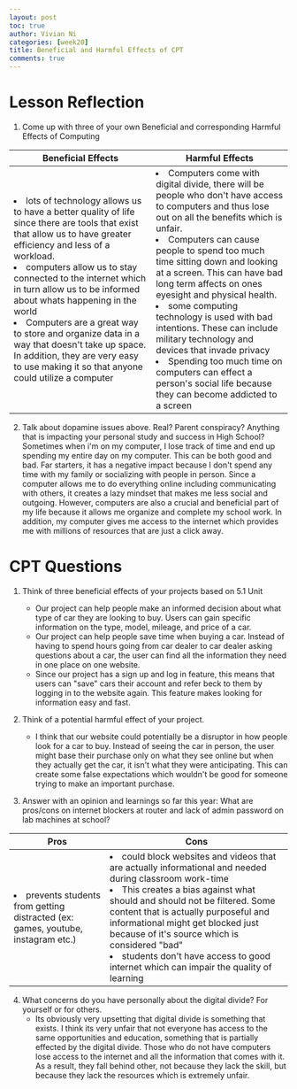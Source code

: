 ```yaml
---
layout: post
toc: true
author: Vivian Ni
categories: [week20]
title: Beneficial and Harmful Effects of CPT
comments: true
---
```


# Lesson Reflection
1. Come up with three of your own Beneficial and corresponding Harmful Effects of Computing

| Beneficial Effects | Harmful Effects |
|-|-|
| <li>lots of technology allows us to have a better quality of life since there are tools that exist that allow us to have greater efficiency and less of a workload. </li> <li> computers allow us to stay connected to the internet which in turn allow us to be informed about whats happening in the world</li> <li> Computers are a great way to store and organize data in a way that doesn't take up space. In addition, they are very easy to use making it so that anyone could utilize a computer </li> | <li> Computers come with digital divide, there will be people who don't have access to computers and thus lose out on all the benefits which is unfair. </li> <li>Computers can cause people to spend too much time sitting down and looking at a screen. This can have bad long term affects on ones eyesight and physical health. </li> <li> some computing technology is used with bad intentions. These can include military technology and devices that invade privacy </li> <li> Spending too much time on computers can effect a person's social life because they can become addicted to a screen</li> |


2. Talk about dopamine issues above. Real? Parent conspiracy? Anything that is impacting your personal study and success in High School?
Sometimes when i'm on my computer, I lose track of time and end up spending my entire day on my computer. This can be both good and bad. Far starters, it has a negative impact because I don't spend any time with my family or socializing with people in person. Since a computer allows me to do everything online including communicating with others, it creates a lazy mindset that makes me less social and outgoing. However, computers are also a crucial and beneficial part of my life because it allows me organize and complete my school work. In addition, my computer gives me access to the internet which provides me with millions of resources that are just a click away.

# CPT Questions
1. Think of three beneficial effects of your projects based on 5.1 Unit
    - Our project can help people make an informed decision about what type of car they are looking to buy. Users can gain specific information on the type, model, mileage, and price of a car.
    - Our project can help people save time when buying a car. Instead of having to spend hours going from car dealer to car dealer asking questions about a car, the user can find all the information they need in one place on one website.
    - Since our project has a sign up and log in feature, this means that users can "save" cars their account and refer beck to them by logging in to the website again. This feature makes looking for information easy and fast.

2. Think of a potential harmful effect of your project.
    - I think that our website could potentially be a disruptor in how people look for a car to buy. Instead of seeing the car in person, the user might base their purchase only on what they see online but when they actually get the car, it isn't what they were anticipating. This can create some false expectations which wouldn't be good for someone trying to make an important purchase.

3. Answer with an opinion and learnings so far this year:  What are pros/cons on internet blockers at router and lack of admin password on lab machines at school?

| Pros | Cons |
|-|-|
| <li>prevents students from getting distracted (ex: games, youtube, instagram etc.)</li> | <li> could block websites and videos that are actually informational and needed during classroom work-time</li> <li>This creates a bias against what should and should not be filtered. Some content that is actually purposeful and informational might get blocked just because of it's source which is considered "bad"</li> <li>students don't have access to good internet which can impair the quality of learning</li> | 

4. What concerns do you have personally about the digital divide? For yourself or for others.
    - Its obviously very upsetting that digital divide is something that exists. I think its very unfair that not everyone has access to the same opportunities and education, something that is partially effected by the digital divide. Those who do not have computers lose access to the internet and all the information that comes with it. As a result, they fall behind other, not because they lack the skill, but because they lack the resources which is extremely unfair.